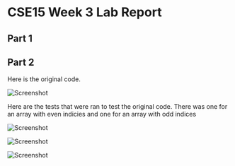 # CSE15 Week 3 Lab Report 

## Part 1

## Part 2

Here is the original code. 

![Screenshot](https://user-images.githubusercontent.com/114367462/195694124-2b7cdb3d-da09-42c5-af18-a4407ec19f83.png)

Here are the tests that were ran to test the original code. There was one for an array with even indicies and one for an array with odd indices

![Screenshot](https://user-images.githubusercontent.com/114367462/195694281-cd82474c-49a5-42dd-a535-e2baf4129889.png)

![Screenshot](https://user-images.githubusercontent.com/114367462/195695276-c0abab23-3d83-41a6-9fb6-11c10bf174f4.png)


![Screenshot](https://user-images.githubusercontent.com/114367462/195694318-8294b170-98b3-42fe-8347-af74b796b8f4.png)
